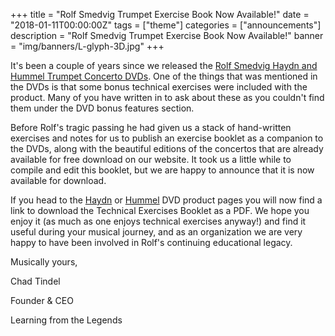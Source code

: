+++
title = "Rolf Smedvig Trumpet Exercise Book Now Available!"
date = "2018-01-11T00:00:00Z"
tags = ["theme"]
categories = ["announcements"]
description = "Rolf Smedvig Trumpet Exercise Book Now Available!"
banner = "img/banners/L-glyph-3D.jpg"
+++

It's been a couple of years since we released the [Rolf Smedvig Haydn and Hummel Trumpet Concerto DVDs](/instruments/trumpet).  One of the things that was mentioned in the DVDs is that some bonus technical exercises were included with the product.  Many of you have written in to ask about these as you couldn't find them under the DVD bonus features section.

Before Rolf's tragic passing he had given us a stack of hand-written exercises and notes for us to publish an exercise booklet as a companion to the DVDs, along with the beautiful editions of the concertos that are already available for free download on our website.  It took us a little while to compile and edit this booklet, but we are happy to announce that it is now available for download.

If you head to the [Haydn](/instruments/trumpet/haydn) or [Hummel](instruments/trumpet/hummel) DVD product pages you will now find a link to download the Technical Exercises Booklet as a PDF.  We hope you enjoy it (as much as one enjoys technical exercises anyway!) and find it useful during your musical journey, and as an organization we are very happy to have been involved in Rolf's continuing educational legacy.

Musically yours,

Chad Tindel

Founder & CEO

Learning from the Legends
